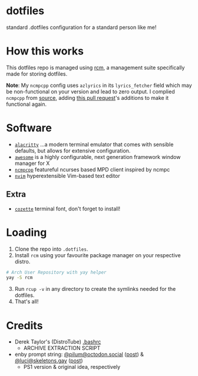 # dotfiles
standard .dotfiles configuration for a standard person like me!

# How this works
This dotfiles repo is managed using [rcm](https://github.com/thoughtbot/rcm), a management suite specifically made for storing dotfiles.

**Note**: My `ncmpcpp` config uses `azlyrics` in its `lyrics_fetcher` field which may be non-functional on your version and lead to zero output. I complied `ncmpcpp` from [source](https://github.com/ncmpcpp/ncmpcpp), adding [this pull request](https://github.com/ncmpcpp/ncmpcpp/pull/544)'s additions to make it functional again.

# Software
- [`alacritty`](https://alacritty.org/) ...a modern terminal emulator that comes with sensible defaults, but allows for extensive configuration.
- [`awesome`](https://awesomewm.org/) is a highly configurable, next generation framework window manager for X
- [`ncmpcpp`](https://rybczak.net/ncmpcpp/) featureful ncurses based MPD client inspired by ncmpc
- [`nvim`](https://neovim.io/) hyperextensible Vim-based text editor

## Extra
- [`cozette`](https://github.com/slavfox/Cozette) terminal font, don't forget to install!

# Loading
1. Clone the repo into `.dotfiles`.
2. Install `rcm` using your favourite package manager on your respective distro.
```bash
# Arch User Repository with yay helper
yay -S rcm
```
3. Run `rcup -v` in any directory to create the symlinks needed for the dotfiles.
4. That's all!

# Credits
- Derek Taylor's (DistroTube) [.bashrc](https://gitlab.com/dwt1/dotfiles/-/blob/master/.bashrc)
  - ARCHIVE EXTRACTION SCRIPT
- enby prompt string: [@pilum@octodon.social](https://octodon.social/@pilum) ([post](https://octodon.social/@pilum/109364050993779997)) & [@luci@skeletons.gay](https://skeletons.gay/luci) ([post](https://skeletons.gay/notice/APhg3kERrrDlealSQy))
  - PS1 version & original idea, respectively
